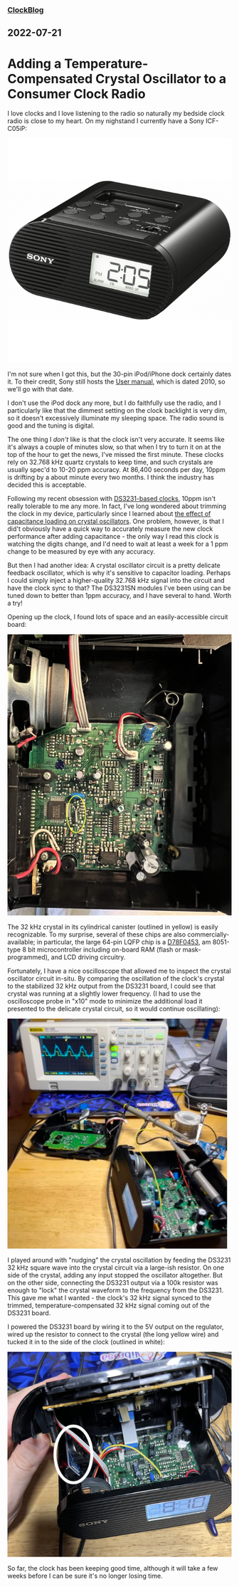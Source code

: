 ### [ClockBlog](index.md)

## 2022-07-21 
# Adding a Temperature-Compensated Crystal Oscillator to a Consumer Clock Radio

I love clocks and I love listening to the radio so naturally my bedside clock radio is close to my heart.  On my nighstand I currently have a Sony ICF-C05iP:

![Sony ICF-C05iP marketing photo](images/1025205023.jpg)

I'm not sure when I got this, but the 30-pin iPod/iPhone dock certainly dates it. To their credit, Sony still hosts the [User manual](https://www.sony.com/electronics/support/res/manuals/4174/41747321M.pdf), which is dated 2010, so we'll go with that date.

I don't use the iPod dock any more, but I do faithfully use the radio, and I particularly like that the dimmest setting on the clock backlight is very dim, so it doesn't excessively illuminate my sleeping space.  The radio sound is good and the tuning is digital.

The one thing I *don't* like is that the clock isn't very accurate.  It seems like it's always a couple of minutes slow, so that when I try to turn it on at the top of the hour to get the news, I've missed the first minute.  These clocks rely on 32.768 kHz quartz crystals to keep time, and such crystals are usually spec'd to 10-20 ppm accuracy.  At 86,400 seconds per day, 10ppm is drifting by a about minute every two months.  I think the industry has decided this is acceptable.

Following my recent obsession with [DS3231-based clocks](2022-03-20-synchronizer.md), 10ppm isn't really tolerable to me any more.  In fact, I've long wondered about trimming the clock in my device, particularly since I learned about [the effect of capacitance loading on crystal oscillators](https://www.allaboutcircuits.com/technical-articles/assessing-effect-of-load-capacitance-on-frequency-of-quartz-crystal/).  One problem, however, is that I did't obviously have a quick way to accurately measure the new clock performance after adding capacitance - the only way I read this clock is watching the digits change, and I'd need to wait at least a week for a 1 ppm change to be measured by eye with any accuracy.

But then I had another idea: A crystal oscillator circuit is a pretty delicate feedback oscillator, which is why it's sensitive to capacitor loading.  Perhaps I could simply inject a higher-quality 32.768 kHz signal into the circuit and have the clock sync to that?  The DS3231SN modules I've been using can be tuned down to better than 1ppm accuracy, and I have several to hand.  Worth a try!

Opening up the clock, I found lots of space and an easily-accessible circuit board:

![Inside the clock radio](images/icf-inside.png)

The 32 kHz crystal in its cylindrical canister (outlined in yellow) is easily recognizable.  To my surprise, several of these chips are also commercially-available; in particular, the large 64-pin LQFP chip is a [D78F0453](https://www.farnell.com/datasheets/1653565.pdf), am 8051-type 8 bit microcontroller including on-board RAM (flash or mask-programmed), and LCD driving circuitry.

Fortunately, I have a nice oscilloscope that allowed me to inspect the crystal oscillator circuit in-situ.  By comparing the oscillation of the clock's crystal to the stabilized 32 kHz output from the DS3231 board, I could see that crystal was running at a slightly lower frequency.  (I had to use the oscilloscope probe in "x10" mode to minimize the additional load it presented to the delicate crystal circuit, so it would continue oscillating):

![Oscilloscope measuring the crystal signal](images/icf-oscope.png)

I played around with "nudging" the crystal oscillation by feeding the DS3231 32 kHz square wave into the crystal circuit via a large-ish resistor.  On one side of the crystal, adding any input stopped the oscillator altogether.  But on the other side, connecting the DS3231 output via a 100k resistor was enough to "lock" the crystal waveform to the frequency from the DS3231.  This gave me what I wanted - the clock's 32 kHz signal synced to the trimmed, temperature-compensated 32 kHz signal coming out of the DS3231 board.

I powered the DS3231 board by wiring it to the 5V output on the regulator, wired up the resistor to connect to the crystal (the long yellow wire) and tucked it in to the side of the clock (outlined in white):

![DS3231 board inside the clock radio](images/icf-with-ds3231.png)

So far, the clock has been keeping good time, although it will take a few weeks before I can be sure it's no longer losing time.
